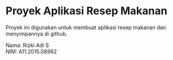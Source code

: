 # Proyek Aplikasi Resep Makanan
Proyek ini digunakan untuk membuat aplikasi resep makanan dan menyimpannya di github.

Nama: Rizki Adi S </br>
NIM: A11.2015.08962
